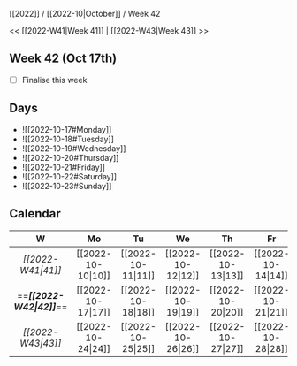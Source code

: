 [[2022]] / [[2022-10|October]] / Week 42

<< [[2022-W41|Week 41]] | [[2022-W43|Week 43]] >>︎

## Week 42 (Oct 17th)
- [ ] Finalise this week


## Days
- ![[2022-10-17#Monday]]
- ![[2022-10-18#Tuesday]]
- ![[2022-10-19#Wednesday]]
- ![[2022-10-20#Thursday]]
- ![[2022-10-21#Friday]]
- ![[2022-10-22#Saturday]]
- ![[2022-10-23#Sunday]]

## Calendar
| W  | Mo | Tu | We | Th | Fr | Sa | Su |
|:--:|:--:|:--:|:--:|:--:|:--:|:--:|:--:|
| *[[2022-W41\|41]]* | [[2022-10-10\|10]] | [[2022-10-11\|11]] | [[2022-10-12\|12]] | [[2022-10-13\|13]] | [[2022-10-14\|14]] | [[2022-10-15\|15]] | [[2022-10-16\|16]] |
| ==***[[2022-W42\|42]]***== | [[2022-10-17\|17]] | [[2022-10-18\|18]] | [[2022-10-19\|19]] | [[2022-10-20\|20]] | [[2022-10-21\|21]] | [[2022-10-22\|22]] | [[2022-10-23\|23]] |
| *[[2022-W43\|43]]* | [[2022-10-24\|24]] | [[2022-10-25\|25]] | [[2022-10-26\|26]] | [[2022-10-27\|27]] | [[2022-10-28\|28]] | [[2022-10-29\|29]] | [[2022-10-30\|30]] |
